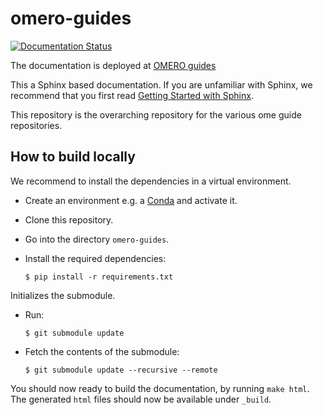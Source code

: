 # omero-guides

[![Documentation Status](https://readthedocs.org/projects/omero-guides/badge/?version=latest)](https://omero-guides.readthedocs.io/)

The documentation is deployed at [OMERO guides](https://omero-guides.readthedocs.io)

This a Sphinx based documentation. 
If you are unfamiliar with Sphinx, we recommend that you first read 
[Getting Started with Sphinx](https://docs.readthedocs.io/en/stable/intro/getting-started-with-sphinx.html).


This repository is the overarching repository for the various ome guide repositories.

How to build locally
--------------------

We recommend to install the dependencies in a virtual environment.

* Create an environment e.g. a [Conda](https://docs.conda.io/en/latest/) and activate it.
* Clone this repository.
* Go into the directory ``omero-guides``.
* Install the required dependencies:

  ``$ pip install -r requirements.txt``

Initializes the submodule.

* Run:

  ``$ git submodule update``

* Fetch the contents of the submodule:

  ``$ git submodule update --recursive --remote``

You should now ready to build the documentation, by running ``make html``.
The generated ``html`` files should now be available under ``_build``.

